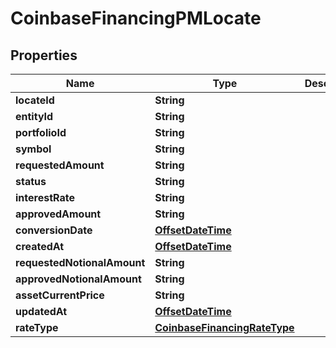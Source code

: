 
# CoinbaseFinancingPMLocate

## Properties
Name | Type | Description | Notes
------------ | ------------- | ------------- | -------------
**locateId** | **String** |  |  [optional]
**entityId** | **String** |  |  [optional]
**portfolioId** | **String** |  |  [optional]
**symbol** | **String** |  |  [optional]
**requestedAmount** | **String** |  |  [optional]
**status** | **String** |  |  [optional]
**interestRate** | **String** |  |  [optional]
**approvedAmount** | **String** |  |  [optional]
**conversionDate** | [**OffsetDateTime**](OffsetDateTime.md) |  |  [optional]
**createdAt** | [**OffsetDateTime**](OffsetDateTime.md) |  |  [optional]
**requestedNotionalAmount** | **String** |  |  [optional]
**approvedNotionalAmount** | **String** |  |  [optional]
**assetCurrentPrice** | **String** |  |  [optional]
**updatedAt** | [**OffsetDateTime**](OffsetDateTime.md) |  |  [optional]
**rateType** | [**CoinbaseFinancingRateType**](CoinbaseFinancingRateType.md) |  |  [optional]



